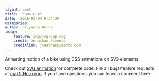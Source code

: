 ```yaml
---
layout: post
title:  "SVG Cup"
date:  2016-03-04 9:34:20
categories: 
author: Priyanka Herur
image: 
    feature: img/svg-cup.svg
    credit: Jonathan Pimento
    creditlink: jonathanpimento.com
---
```

Animating motion of a bike using CSS animations on SVG elements.

Check out [SVG animation][animation] for complete code. File all bugs/feature requests at [my GitHub repo][priyanka-gh]. If you have questions, you can leave a comment here.

[animation]:   http://priyanka-herur.github.io/SVG-Animation-Samples/cup/cup.html
[priyanka-gh]:  https://github.com/priyanka-herur/

